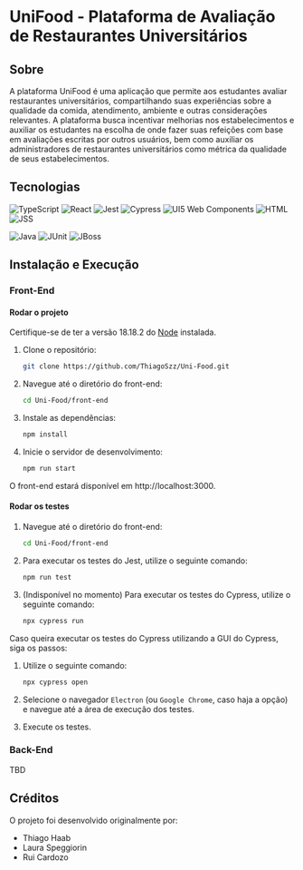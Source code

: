 # UniFood - Plataforma de Avaliação de Restaurantes Universitários

## Sobre
A plataforma UniFood é uma aplicação que permite aos estudantes avaliar restaurantes universitários, compartilhando suas experiências sobre a qualidade da comida, atendimento, ambiente e outras considerações relevantes. A plataforma busca incentivar melhorias nos estabelecimentos e auxiliar os estudantes na escolha de onde fazer suas refeições com base em avaliações escritas por outros usuários, bem como auxiliar os administradores de restaurantes universitários como métrica da qualidade de seus estabelecimentos.

## Tecnologias

![TypeScript](https://img.shields.io/badge/-TypeScript-3178C6?style=flat-square&logo=typescript&logoColor=white)
![React](https://img.shields.io/badge/-React-61DAFB?style=flat-square&logo=react&logoColor=white)
![Jest](https://img.shields.io/badge/-Jest-C21325?style=flat-square&logo=jest&logoColor=white)
![Cypress](https://img.shields.io/badge/-Cypress-17202C?style=flat-square&logo=cypress&logoColor=white)
![UI5 Web Components](https://img.shields.io/badge/-UI5%20Web%20Components-0C77B6?style=flat-square&logo=sap&logoColor=white)
![HTML](https://img.shields.io/badge/-HTML-E34F26?style=flat-square&logo=html5&logoColor=white)
![JSS](https://img.shields.io/badge/-JSS-2C2D72?style=flat-square&logo=styled-components&logoColor=white)

![Java](https://img.shields.io/badge/Java-blue.svg?style=flat-square&logo=coffeescript)
![JUnit](https://img.shields.io/badge/JUnit-green.svg?style=flat-square&logo=testing-library)
![JBoss](https://img.shields.io/badge/JBoss-WildFly-red.svg?style=flat-square&logo=apache)

## Instalação e Execução

### Front-End
#### Rodar o projeto

Certifique-se de ter a versão 18.18.2 do [Node](https://nodejs.org/en/about/previous-releases) instalada.

1. Clone o repositório:

    ```bash
    git clone https://github.com/ThiagoSzz/Uni-Food.git
    ```

2. Navegue até o diretório do front-end:

    ```bash
    cd Uni-Food/front-end
    ```

3. Instale as dependências:

    ```bash
    npm install
    ```

4. Inicie o servidor de desenvolvimento:

    ```bash
    npm run start
    ```

O front-end estará disponível em http://localhost:3000.

#### Rodar os testes

1. Navegue até o diretório do front-end:

    ```bash
    cd Uni-Food/front-end
    ```

2. Para executar os testes do Jest, utilize o seguinte comando:

    ```bash
    npm run test
    ```

3. (Indisponível no momento) Para executar os testes do Cypress, utilize o seguinte comando:

    ```bash
    npx cypress run
    ```

Caso queira executar os testes do Cypress utilizando a GUI do Cypress, siga os passos: 

1. Utilize o seguinte comando:

    ```bash
    npx cypress open
    ```

2. Selecione o navegador `Electron` (ou `Google Chrome`, caso haja a opção) e navegue até a área de execução dos testes.

3. Execute os testes.

### Back-End

TBD

## Créditos

O projeto foi desenvolvido originalmente por:

- Thiago Haab
- Laura Speggiorin
- Rui Cardozo
